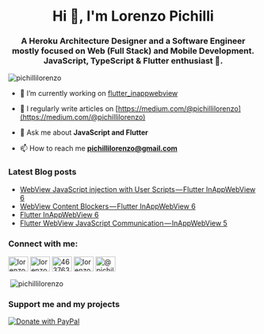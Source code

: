 <h1 align="center">Hi 👋, I'm Lorenzo Pichilli</h1>
<h3 align="center">A Heroku Architecture Designer and a Software Engineer mostly focused on Web (Full Stack) and Mobile Development. JavaScript, TypeScript & Flutter enthusiast 💙.</h3>

<p align="left"> <img src="https://komarev.com/ghpvc/?username=pichillilorenzo&label=Profile%20views&color=0e75b6&style=flat" alt="pichillilorenzo" /> </p>

- 🔭 I’m currently working on [flutter_inappwebview](https://github.com/pichillilorenzo/flutter_inappwebview)

- 📝 I regularly write articles on [https://medium.com/@pichillilorenzo](https://medium.com/@pichillilorenzo)

- 💬 Ask me about **JavaScript and Flutter**

- 📫 How to reach me **pichillilorenzo@gmail.com**

### Latest Blog posts
<!-- BLOG-POST-LIST:START -->
- [WebView JavaScript injection with User Scripts — Flutter InAppWebView 6](https://betterprogramming.pub/webview-javascript-injection-with-user-scripts-flutter-inappwebview-6-46d9969353a4?source=rss-11e6aac5f656------2)
- [WebView Content Blockers — Flutter InAppWebView 6](https://medium.com/@pichillilorenzo/webview-content-blockers-flutter-inappwebview-6-faba4d61c294?source=rss-11e6aac5f656------2)
- [Flutter InAppWebView 6](https://medium.com/@pichillilorenzo/flutter-inappwebview-6-b0bcef5ca3cf?source=rss-11e6aac5f656------2)
- [Flutter WebView JavaScript Communication — InAppWebView 5](https://medium.com/flutter-community/flutter-webview-javascript-communication-inappwebview-5-403088610949?source=rss-11e6aac5f656------2)
<!-- BLOG-POST-LIST:END -->

<h3 align="left">Connect with me:</h3>
<p align="left">
<a href="https://twitter.com/lorenzopichilli" target="_blank"><img align="center" src="https://raw.githubusercontent.com/rahuldkjain/github-profile-readme-generator/master/src/images/icons/Social/twitter.svg" alt="lorenzopichilli" height="30" width="40" /></a>
<a href="https://linkedin.com/in/lorenzo-pichilli" target="_blank"><img align="center" src="https://raw.githubusercontent.com/rahuldkjain/github-profile-readme-generator/master/src/images/icons/Social/linked-in-alt.svg" alt="lorenzo-pichilli" height="30" width="40" /></a>
<a href="https://stackoverflow.com/users/4637638" target="_blank"><img align="center" src="https://raw.githubusercontent.com/rahuldkjain/github-profile-readme-generator/master/src/images/icons/Social/stack-overflow.svg" alt="4637638" height="30" width="40" /></a>
<a href="https://instagram.com/lorenzopichilli" target="_blank"><img align="center" src="https://raw.githubusercontent.com/rahuldkjain/github-profile-readme-generator/master/src/images/icons/Social/instagram.svg" alt="lorenzopichilli" height="30" width="40" /></a>
<a href="https://medium.com/@pichillilorenzo" target="_blank"><img align="center" src="https://raw.githubusercontent.com/rahuldkjain/github-profile-readme-generator/master/src/images/icons/Social/medium.svg" alt="@pichillilorenzo" height="30" width="40" /></a>
</p>

<p>&nbsp;<img align="center" src="https://github-readme-stats.vercel.app/api?username=pichillilorenzo&show_icons=true&locale=en" alt="pichillilorenzo" /></p>

### Support me and my projects

<a href="https://www.paypal.com/paypalme/LorenzoPichilli" target="_blank">
  <img src="https://user-images.githubusercontent.com/5956938/203525449-b51e3679-e086-44eb-bbf6-60255cb1675a.png" alt="Donate with PayPal" style="max-width: 300px"/>
</a>
